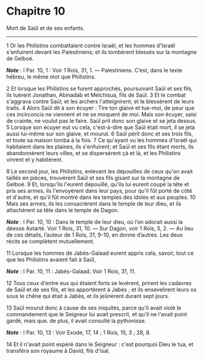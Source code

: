 # Chapitre 10

Mort de Saül et de ses enfants.

***

1 Or les Philistins combattaient contre Israël, et les hommes d'Israël s'enfuirent devant les Palestiniens; et ils tombèrent blessés sur la montagne de Gelboé.

***Note*** :  I Par. 10, 1 : Voir 1 Rois, 31, 1. ― Palestiniens. C’est, dans le texte hébreu, le même mot que Philistins.

2 Et lorsque les Philistins se furent approchés, poursuivant Saül et ses fils, ils tuèrent Jonathan, Abinadab et Melchisua, fils de Saül. 3 Et le combat s'aggrava contre Saül; et les archers l'atteignirent, et le blessèrent de leurs traits. 4 Alors Saül dit à son écuyer : Tire ton glaive et tue-moi, de peur que ces incirconcis ne viennent et ne se moquent de moi. Mais son écuyer, saisi de crainte, ne voulut pas le faire. Saül prit donc son glaive et se jeta dessus. 5 Lorsque son écuyer eut vu cela, c'est-à-dire que Saül était mort, il se jeta aussi lui-même sur son glaive, et mourut. 6 Saül périt donc et ses trois fils, et toute sa maison tomba à la fois. 7 Ce qu'ayant vu les hommes d'Israël qui habitaient dans les plaines, ils s'enfuirent; et Saül et ses fils étant morts, ils abandonnèrent leurs villes, et se dispersèrent çà et là, et les Philistins vinrent et y habitèrent.


8 Le second jour, les Philistins, enlevant les dépouilles de ceux qu'on avait taillés en pièces, trouvèrent Saül et ses fils gisant sur la montagne de Gelboé. 9 Et, lorsqu'ils l'eurent dépouillé, qu'ils lui eurent coupé la tête et pris ses armes, ils l'envoyèrent dans leur pays, pour qu'il fût porté de côté et d'autre, et qu'il fût montré dans les temples des idoles et aux peuples. 10 Mais ses armes, ils les consacrèrent dans le temple de leur dieu, et ils attachèrent sa tête dans le temple de Dagon.

***Note*** :  I Par. 10, 10 : Dans le temple de leur dieu, où l’on adorait aussi la déesse Astarté. Voir 1 Rois, 31, 10. ― Sur Dagon, voir 1 Rois, 5, 2. ― Au lieu de ces détails, l’auteur de 1 Rois, 31, 9-10, en donne d’autres. Les deux récits se complètent mutuellement.


11 Lorsque les hommes de Jabès-Galaad eurent appris cela, savoir, tout ce que les Philistins avaient fait à Saül,

***Note*** :  I Par. 10, 11 : Jabès-Galaad. Voir 1 Rois, 31, 11.

12 Tous ceux d'entre eux qui étaient forts se levèrent, prirent les cadavres de Saül et de ses fils, et les apportèrent à Jabès ; et ils ensevelirent leurs os sous le chêne qui était à Jabès, et ils jeûnèrent durant sept jours.


13 Saül mourut donc à cause de ses iniquités, parce qu'il avait violé le commandement que le Seigneur lui avait prescrit, et qu'il ne l'avait point gardé, mais que. de plus, il avait consulté la pythonisse.

***Note*** :  I Par. 10, 13 : Voir Exode, 17, 14 ; 1 Rois, 15, 3 ; 28, 8.

14 Et il n'avait point espéré dans le Seigneur : c'est pourquoi Dieu le tua, et transféra son royaume à David, fils d'Isaï.

